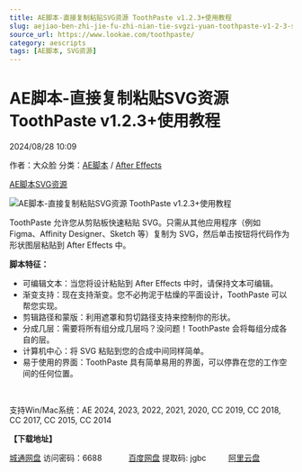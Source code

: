 ```yaml
---
title: AE脚本-直接复制粘贴SVG资源 ToothPaste v1.2.3+使用教程
slug: aejiao-ben-zhi-jie-fu-zhi-nian-tie-svgzi-yuan-toothpaste-v1-2-3-shi-yong-jiao-cheng
source_url: https://www.lookae.com/toothpaste/
category: aescripts
tags: [AE脚本, SVG资源]
---
```

# AE脚本-直接复制粘贴SVG资源 ToothPaste v1.2.3+使用教程

2024/08/28 10:09

作者：大众脸
分类：[AE脚本](https://www.lookae.com/after-effects/aescripts/) / [After Effects](https://www.lookae.com/after-effects/)

[AE脚本](https://www.lookae.com/tag/ae%e8%84%9a%e6%9c%ac/)[SVG资源](https://www.lookae.com/tag/svg%e8%b5%84%e6%ba%90/)

![AE脚本-直接复制粘贴SVG资源 ToothPaste v1.2.3+使用教程](https://www.lookae.com/wp-content/uploads/2024/08/ToothPaste.jpg "AE脚本-直接复制粘贴SVG资源 ToothPaste v1.2.3+使用教程-LookAE.com")

ToothPaste 允许您从剪贴板快速粘贴 SVG。只需从其他应用程序（例如 Figma、Affinity Designer、Sketch 等）复制为 SVG，然后单击按钮将代码作为形状图层粘贴到 After Effects 中。

**脚本特征：**

* 可编辑文本：当您将设计粘贴到 After Effects 中时，请保持文本可编辑。
* 渐变支持：现在支持渐变。您不必拘泥于枯燥的平面设计，ToothPaste 可以帮您实现。
* 剪辑路径和蒙版：利用遮罩和剪切路径支持来控制你的形状。
* 分成几层：需要将所有组分成几层吗？没问题！ToothPaste 会将每组分成各自的层。
* 计算机中心：将 SVG 粘贴到您的合成中间同样简单。
* 易于使用的界面：ToothPaste 具有简单易用的界面，可以停靠在您的工作空间的任何位置。

[﻿](http://cloud.video.taobao.com/play/u/null/p/1/e/6/t/1/478748009173.mp4)

支持Win/Mac系统：AE 2024, 2023, 2022, 2021, 2020, CC 2019, CC 2018, CC 2017, CC 2015, CC 2014

**【下载地址】**

[城通网盘](https://url70.ctfile.com/f/2827370-1347939887-d5c41d?p=4431) 访问密码：6688            [百度网盘](https://pan.baidu.com/s/1JdzyFtdN_7fG_hk_R3zhAQ?pwd=jgbc) 提取码: jgbc          [阿里云盘](https://www.alipan.com/s/dNiAiPKbJPK)
